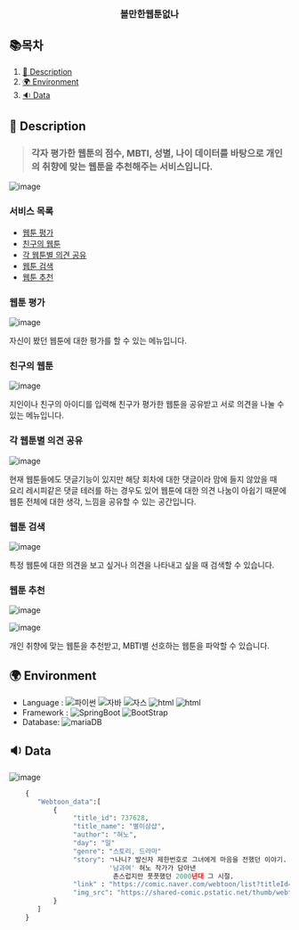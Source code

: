  <div align=center>
 
 <h3>볼만한웹툰없나</h3>
 </div>
 

## 📚목차
1. [📃 Description](#📃-description)
2. [🌍 Environment](#🌍-environment)
3. [🔉 Data](#🔉-Data)

## 📃 Description

>### 각자 평가한 웹툰의 점수, MBTI, 성별, 나이 데이터를 바탕으로 개인의 취향에 맞는 웹툰을 추천해주는 서비스입니다.<br>

![image](https://user-images.githubusercontent.com/90108877/202189942-4e234ed1-f140-4892-9223-673c49fd958c.png)

### 서비스 목록

* [웹툰 평가](#웹툰-평가)
* [친구의 웹툰](#친구의-웹툰)
* [각 웹툰별 의견 공유](#각-웹툰별-의견-공유)
* [웹툰 검색](#웹툰-검색)
* [웹툰 추천](#웹툰-추천)


### 웹툰 평가
![image](https://user-images.githubusercontent.com/90108877/202190281-747546af-0d0d-443c-a3fd-9dd3fb27e586.png)


자신이 봤던 웹툰에 대한 평가를 할 수 있는 메뉴입니다.
### 친구의 웹툰
![image](https://user-images.githubusercontent.com/90108877/202190743-5895765f-e737-4e7c-bfa6-c13cf963d880.png)


지인이나 친구의 아이디를 입력해 친구가 평가한 웹툰을 공유받고 서로 의견을 나눌 수 있는 메뉴입니다.

### 각 웹툰별 의견 공유
![image](https://user-images.githubusercontent.com/90108877/202191088-bf6397e4-adc5-458a-8f8f-985be3ec5e64.png)

현재 웹툰들에도 댓글기능이 있지만 해당 회차에 대한 댓글이라 맘에 들지 않았을 때 <br>
요리 레시피같은 댓글 테러를 하는 경우도 있어 웹툰에 대한 의견 나눔이 아쉽기 때문에 웹툰 전체에 대한 생각, 느낌을 공유할 수 있는 공간입니다.

### 웹툰 검색
![image](https://user-images.githubusercontent.com/90108877/202191185-c33266ce-1c30-42e3-8a55-736643b1bd5a.png)

특정 웹툰에 대한 의견을 보고 싶거나 의견을 나타내고 싶을 때 검색할 수 있습니다.

### 웹툰 추천
![image](https://user-images.githubusercontent.com/90108877/201484380-36184c57-3d32-4693-b84d-3eb859a48db6.png)

![image](https://user-images.githubusercontent.com/90108877/201484405-e976ece0-c8bd-4c16-8a23-7829e86f6fcd.png)

개인 취향에 맞는 웹툰을 추천받고, MBTI별 선호하는 웹툰을 파악할 수 있습니다.  


## 🌍 Environment

* Language : ![파이썬](https://img.shields.io/badge/python-blue) ![자바](https://img.shields.io/badge/-java-orange) 
![자스](https://img.shields.io/badge/-javascript-red) ![html](https://img.shields.io/badge/html-9cf) ![html](https://img.shields.io/badge/css-yellow)
* Framework : ![SpringBoot](https://img.shields.io/badge/-SpringBoot-brightgreen) ![BootStrap](https://img.shields.io/badge/-BootStrap-blueviolet) 
* Database:  ![mariaDB](https://img.shields.io/badge/-MariaDB-yellow)

## 🔉 Data
  ![image](https://user-images.githubusercontent.com/90108877/201485868-e7097add-096b-494f-8de8-b13e2d7cb94d.png)
  
```python
    {
       "Webtoon_data":[
           {
                "title_id": 737628,
                "title_name": "별이삼샵",
                "author": "혀노",
                "day": "일"
                "genre": "스토리, 드라마"
                "story": ㄱ나니? 발신자 제한번호로 그녀에게 마음을 전했던 이야기. 
                         '남과여' 혀노 작가가 담아낸
                          촌스럽지만 풋풋했던 2000년대 그 시절.
                "link" : "https://comic.naver.com/webtoon/list?titleId=737628",
                "img_src": "https://shared-comic.pstatic.net/thumb/webtoon/737628/thumbnail/thumbnail_IMAG06_64a2157c-49e6-422a-9628-9181f62e405c.jpg"
           }   
       ]
    }
    
  

